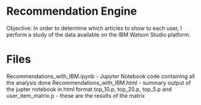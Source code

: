 # Recommendation Engine

Objective: In order to determine which articles to show to each user, I perform 
a study of the data available on the IBM Watson Studio platform.

# Files
Recommendations_with_IBM.ipynb - Jupyter Notebook code containing all the analysis done
Recommendations_with_IBM.html - summary output of the jupter notebook in html format
top_10.p, top_20.p, top_5.p and user_item_matrix.p - these are the results of the matrix
